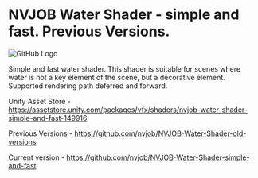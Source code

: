 # NVJOB Water Shader - simple and fast. Previous Versions.

![GitHub Logo](https://lh3.googleusercontent.com/NFyzCzkGzDacddxrSqlJNLGZFR4QRqE4XM6hReYXr9I2nbq72CnIazsfONuReDQgmXfurAjmnP1LVMBfsJtqbFwv34S_crCTg0kKa8a8h7M8ZAcE4AxU28mqSZvGYaeC8LYfcOBPOSlO6Tkv6F1x4T6nY3ocfH8gfLpO2UNCkoHy5VEZJoM9nwQdUe1axWH10HuOPLM_DwtihSKjg0k8k9n8By4E1_tAfvYsvxrdDhRWuRpGqRozu5ltm4juaaO3BHhKK0EpKyaS8qJ04XPrzFo4UNWAc6ukln7oHd8_LlIaUcNLOF-f1OSfLpVLW7Cyt_8ek1BtJLo2Zg1j5obiQ_NTyQ1WSkEPmPgbPiHsUzTMOEvze1Jzs56bS6CiukDfMShgIZ4pugQYdwW8FcVE7SvxsFwOvAtBtAEE2LrNbF6z5ySZawlFggklUBdgHTZRTXjBXsPxrBTSQDB6kDudqtlD1oZKWRJPGgv9wXa66pxkSpIYAJCKzT-Flv20Rckkn5Cs2FClLrwy7VUvNLwyJRw_W9zJOBmAsQWz_1eVrZo4hxZcgX3Z_cZWeSkuqTQinGm-nn3cq3pVQKPq-Md7a-L3QQb5McvfeB35Kf-4XpAP3ObuWyGnlrjvnW4pH8wDhfGxa5bC2Y8b5uulV1e1AS7XRdslZ0PG6wRc6zEY2fJ9CR6BPWURQNXsMqqEU5QN5oUn9sIquUz3NQ_VXjS1Z_kc=w1741-h979-no)

Simple and fast water shader. This shader is suitable for scenes where water is not a key element of the scene, but a decorative element. Supported rendering path deferred and forward.

Unity Asset Store - https://assetstore.unity.com/packages/vfx/shaders/nvjob-water-shader-simple-and-fast-149916

Previous Versions - https://github.com/nvjob/NVJOB-Water-Shader-old-versions

Current version - https://github.com/nvjob/NVJOB-Water-Shader-simple-and-fast
